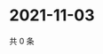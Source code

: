 # 2021-11-03

共 0 条

<!-- BEGIN WEIBO -->
<!-- 最后更新时间 Wed Nov 03 2021 04:01:03 GMT+0800 (China Standard Time) -->

<!-- END WEIBO -->

